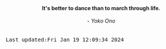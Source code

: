
<div align="center"><b><span>It's better to dance than to march through life.</span></b><br><br><i> - Yoko Ono</i></div>
<br><br><kbd>Last updated:Fri Jan 19 12:09:34 2024</kbd>